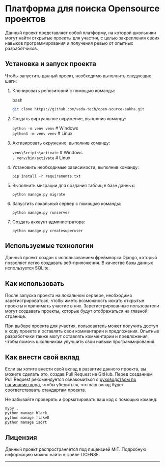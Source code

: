 Платформа для поиска Opensource проектов
========================================

Данный проект представляет собой платформу, на которой школьники могут найти открытые проекты для участия, с целью
закрепления своих навыков программирования и получения ревью от опытных разработчиков.

Установка и запуск проекта
--------------------------

Чтобы запустить данный проект, необходимо выполнить следующие шаги:

1. Клонировать репозиторий с помощью команды:

   bash

   ```bash
   git clone https://github.com/veda-tech/open-source-sakha.git
   ```

2. Создать виртуальное окружение, выполнив команду:

   `python -m venv venv`  # Windows  
   `python3 -m venv venv`  # Linux

3. Активировать окружение, выполнив команду:

   `venv\Scripts\activate`  # Windows  
   `. venv/bin/activate`  # Linux

4. Установить необходимые зависимости, выполнив команду:

   `pip install -r requirements.txt`

5. Выполнить миграции для создания таблиц в базе данных:

   `python manage.py migrate`

6. Запустить локальный сервер с помощью команды:

   `python manage.py runserver`

7. Создать аккаунт администратора:

   `python manage.py createsuperuser`

Используемые технологии
-----------------------

Данный проект создан с использованием фреймворка Django, который позволяет легко создавать веб-приложения. В качестве
базы данных используется SQLite.

Как использовать
----------------

После запуска проекта на локальном сервере, необходимо зарегистрироваться, чтобы иметь возможность искать открытые
проекты и принимать участие в них. Зарегистрированные пользователи могут создавать проекты, которые будут отображаться
на главной странице.

При выборе проекта для участия, пользователь может получить доступ к коду проекта и оставлять свои комментарии и
предложения. Опытные разработчики также могут оставлять комментарии и предложения, чтобы помочь школьникам улучшить свои
навыки программирования.

Как внести свой вклад
---------------------

Если вы хотите внести свой вклад в развитие данного проекта, вы можете сделать это, создав Pull Request на GitHub. Перед
созданием Pull Request рекомендуется ознакомиться
с [руководством по написанию кода](https://docs.github.com/en/site-policy/github-terms/github-community-code-of-conduct),
чтобы убедиться, что ваш вклад будет соответствовать стандартам проекта.

Не забывайте проверять и форматировать ваш код с помощью команд:

```bash
mypy .
python manage black
python manage flake8
python manage isort
```

Лицензия
--------

Данный проект распространяется под лицензией MIT. Подробную информацию можно найти в файле LICENSE.

---